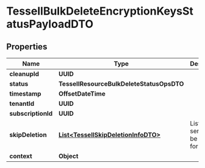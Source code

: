 

# TessellBulkDeleteEncryptionKeysStatusPayloadDTO


## Properties

Name | Type | Description | Notes
------------ | ------------- | ------------- | -------------
**cleanupId** | **UUID** |  |  [optional]
**status** | **TessellResourceBulkDeleteStatusOpsDTO** |  |  [optional]
**timestamp** | **OffsetDateTime** |  |  [optional]
**tenantId** | **UUID** |  |  [optional]
**subscriptionId** | **UUID** |  |  [optional]
**skipDeletion** | [**List&lt;TessellSkipDeletionInfoDTO&gt;**](TessellSkipDeletionInfoDTO.md) | List of services to be skipped for deletion |  [optional]
**context** | **Object** |  |  [optional]



